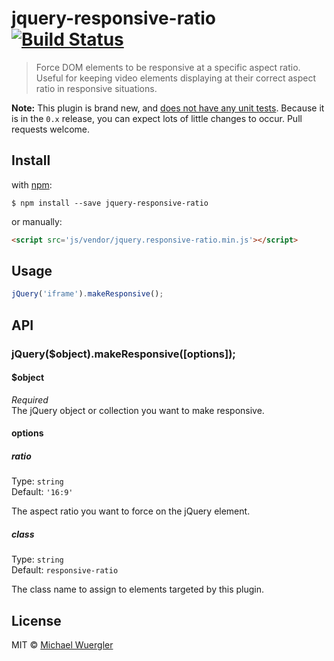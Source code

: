 # jquery-responsive-ratio [![Build Status](https://travis-ci.org/radiovisual/jquery-responsive-ratio.svg?branch=master)](https://travis-ci.org/radiovisual/jquery-responsive-ratio)

> Force DOM elements to be responsive at a specific aspect ratio. Useful for
keeping video elements displaying at their correct aspect ratio in responsive
situations.

**Note:** This plugin is brand new, and [does not have any unit tests](https://github.com/radiovisual/jquery-responsive-ratio/issues/1).
Because it is in the `0.x` release, you can expect lots of little changes to occur.
Pull requests welcome.


## Install

with [npm](https://www.npmjs.com/package/jquery-responsive-ratio):

```
$ npm install --save jquery-responsive-ratio
```

or manually:

```html
<script src='js/vendor/jquery.responsive-ratio.min.js'></script>
```


## Usage

```js
jQuery('iframe').makeResponsive();
```


## API

### jQuery($object).makeResponsive([options]);

#### $object

*Required*  
The jQuery object or collection you want to make responsive.  

#### options

##### ratio

Type: `string`  
Default: `'16:9'`

The aspect ratio you want to force on the jQuery element.

##### class

Type: `string`  
Default: `responsive-ratio`

The class name to assign to elements targeted by this plugin.

## License

MIT © [Michael Wuergler](http://numetriclabs.com)
